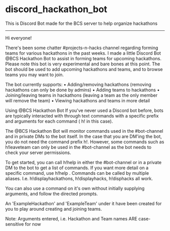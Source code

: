 # discord_hackathon_bot

This is Discord Bot made for the BCS server to help organize hackathons

_____________________________________________________________________________________________________________

Hi everyone! 

There's been some chatter #projects-n-hacks channel regarding forming teams for various hackathons in the past weeks.
I made a little Discord Bot @BCS Hackathon Bot  to assist in forming teams for upcoming hackathons. Please note this bot is very experimental and bare bones at this point.
The bot should be used to add upcoming hackathons and teams, and to browse teams you may want to join.

The bot currently supports:
 • Adding/removing hackathons (removing hackathons can only be done by admins)
 • Adding teams to hackathons
 • Joining/leaving teams in hackathons (leaving a team as the only member will remove the team)
 • Viewing hackathons and teams in more detail

Using @BCS Hackathon Bot 
If you've never used a Discord bot before, bots are typically interacted with through text commands with a specific prefix and arguments for each command ( h! in this case). 

The @BCS Hackathon Bot will monitor commands used in the #bot-channel and in private DMs to the bot itself. In the case that you are DM'ing the bot, you do not need the command prefix h!. However, some commands such as h!leaveteam can only be used in the #bot-channel as the bot needs to check your server permissions.

To get started, you can call h!help in either the #bot-channel or in a private DM to the bot to get a list of commands.
If you want more detail on a specific command, use h!help <command name>. Commands can be called by multiple aliases.
I.e. h!displayhackathons, h!displayhacks, h!disphacks all work.

You can also use a command on it's own without initially supplying arguments, and follow the directed prompts.

An 'ExampleHackathon' and 'ExampleTeam' under it have been created for you to play around creating and joining teams.

Note: Arguments entered, i.e. Hackathon and Team names ARE case-sensitive for now
